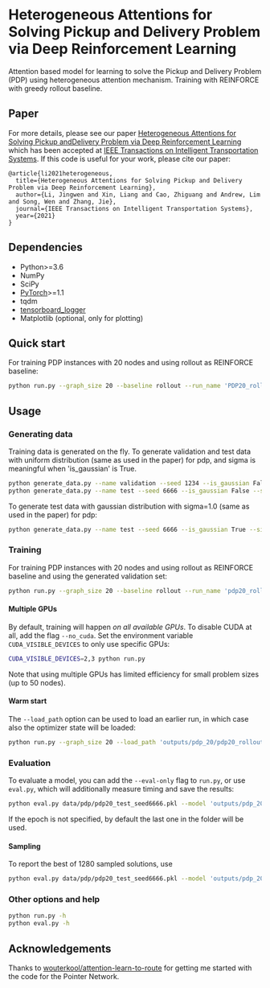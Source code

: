 # Heterogeneous Attentions for Solving Pickup and Delivery Problem via Deep Reinforcement Learning

Attention based model for learning to solve the Pickup and Delivery Problem (PDP) using heterogeneous attention mechanism. Training with REINFORCE with greedy rollout baseline.

## Paper
For more details, please see our paper [Heterogeneous Attentions for Solving Pickup andDelivery Problem via Deep Reinforcement Learning](https://github.com/Demon0312/Heterogeneous-Attentions-PDP-DRL/blob/main/paper/paper.pdf) which has been accepted at [IEEE Transactions on Intelligent Transportation Systems](https://ieeexplore.ieee.org/xpl/RecentIssue.jsp?punumber=6979). If this code is useful for your work, please cite our paper:

```
@article{li2021heterogeneous,
  title={Heterogeneous Attentions for Solving Pickup and Delivery Problem via Deep Reinforcement Learning},
  author={Li, Jingwen and Xin, Liang and Cao, Zhiguang and Andrew, Lim and Song, Wen and Zhang, Jie},
  journal={IEEE Transactions on Intelligent Transportation Systems},
  year={2021}
}
``` 

## Dependencies

* Python>=3.6
* NumPy
* SciPy
* [PyTorch](http://pytorch.org/)>=1.1
* tqdm
* [tensorboard_logger](https://github.com/TeamHG-Memex/tensorboard_logger)
* Matplotlib (optional, only for plotting)

## Quick start

For training PDP instances with 20 nodes and using rollout as REINFORCE baseline:
```bash
python run.py --graph_size 20 --baseline rollout --run_name 'PDP20_rollout'
```

## Usage

### Generating data

Training data is generated on the fly. To generate validation and test data with uniform distribution (same as used in the paper) for pdp, and sigma is meaningful when 'is_gaussian' is True.
```bash
python generate_data.py --name validation --seed 1234 --is_gaussian False --sigma 1.0
python generate_data.py --name test --seed 6666 --is_gaussian False --sigma 1.0
```
To generate test data with gaussian distribution with sigma=1.0 (same as used in the paper) for pdp:
```bash
python generate_data.py --name test --seed 6666 --is_gaussian True --sigma 1.0
```

### Training

For training PDP instances with 20 nodes and using rollout as REINFORCE baseline and using the generated validation set:
```bash
python run.py --graph_size 20 --baseline rollout --run_name 'pdp20_rollout' --val_dataset data/pdp/pdp20_validation_seed1234.pkl
```

#### Multiple GPUs
By default, training will happen *on all available GPUs*. To disable CUDA at all, add the flag `--no_cuda`. 
Set the environment variable `CUDA_VISIBLE_DEVICES` to only use specific GPUs:
```bash
CUDA_VISIBLE_DEVICES=2,3 python run.py 
```
Note that using multiple GPUs has limited efficiency for small problem sizes (up to 50 nodes).

#### Warm start

The `--load_path` option can be used to load an earlier run, in which case also the optimizer state will be loaded:
```bash
python run.py --graph_size 20 --load_path 'outputs/pdp_20/pdp20_rollout_{datetime}/epoch-0.pt'
```

### Evaluation
To evaluate a model, you can add the `--eval-only` flag to `run.py`, or use `eval.py`, which will additionally measure timing and save the results:
```bash
python eval.py data/pdp/pdp20_test_seed6666.pkl --model 'outputs/pdp_20/pdp20_rollout_{datetime}/epoch-{epoch_number}.pt' --decode_strategy greedy
```
If the epoch is not specified, by default the last one in the folder will be used.

#### Sampling
To report the best of 1280 sampled solutions, use
```bash
python eval.py data/pdp/pdp20_test_seed6666.pkl --model 'outputs/pdp_20/pdp20_rollout_{datetime}/epoch-{epoch_number}.pt' --decode_strategy sample --width 1280 --eval_batch_size 1
```

### Other options and help
```bash
python run.py -h
python eval.py -h
```

## Acknowledgements
Thanks to [wouterkool/attention-learn-to-route](https://github.com/wouterkool/attention-learn-to-route) for getting me started with the code for the Pointer Network.
